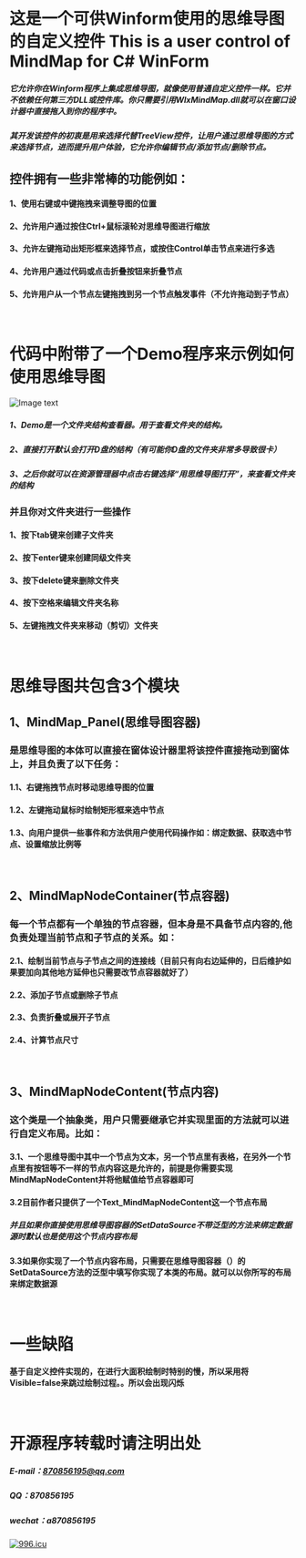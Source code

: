 # 这是一个可供Winform使用的思维导图的自定义控件 This is a user control of MindMap for C# WinForm
##### 它允许你在Winform程序上集成思维导图，就像使用普通自定义控件一样。它并不依赖任何第三方DLL或控件库。你只需要引用WlxMindMap.dll就可以在窗口设计器中直接拖入到你的程序中。
##### 其开发该控件的初衷是用来选择代替TreeView控件，让用户通过思维导图的方式来选择节点，进而提升用户体验，它允许你编辑节点/添加节点/删除节点。
## 控件拥有一些非常棒的功能例如：
#### 1、使用右键或中键拖拽来调整导图的位置
#### 2、允许用户通过按住Ctrl+鼠标滚轮对思维导图进行缩放
#### 3、允许左键拖动出矩形框来选择节点，或按住Control单击节点来进行多选
#### 4、允许用户通过代码或点击折叠按钮来折叠节点
#### 5、允许用户从一个节点左键拖拽到另一个节点触发事件（不允许拖动到子节点）
<br/>

# 代码中附带了一个Demo程序来示例如何使用思维导图
![Image text](https://raw.githubusercontent.com/a1174236686/MindMapUserControlForWinForm/master/ReadmeImg/%E5%BE%AE%E4%BF%A1%E6%88%AA%E5%9B%BE_20181219152530.png)

##### 1、Demo是一个文件夹结构查看器。用于查看文件夹的结构。
##### 2、直接打开默认会打开D盘的结构（有可能你D盘的文件夹非常多导致很卡）
##### 3、之后你就可以在资源管理器中点击右键选择“用思维导图打开”，来查看文件夹的结构
### 并且你对文件夹进行一些操作
#### 1、按下tab键来创建子文件夹
#### 2、按下enter键来创建同级文件夹
#### 3、按下delete键来删除文件夹
#### 4、按下空格来编辑文件夹名称
#### 5、左键拖拽文件夹来移动（剪切）文件夹

<br/>

# 思维导图共包含3个模块
## 1、MindMap_Panel(思维导图容器)
### 是思维导图的本体可以直接在窗体设计器里将该控件直接拖动到窗体上，并且负责了以下任务：
#### 1.1、右键拖拽节点时移动思维导图的位置
#### 1.2、左键拖动鼠标时绘制矩形框来选中节点
#### 1.3、向用户提供一些事件和方法供用户使用代码操作如：绑定数据、获取选中节点、设置缩放比例等
<br/>

## 2、MindMapNodeContainer(节点容器)
### 每一个节点都有一个单独的节点容器，但本身是不具备节点内容的,他负责处理当前节点和子节点的关系。如：
#### 2.1、绘制当前节点与子节点之间的连接线（目前只有向右边延伸的，日后维护如果要加向其他地方延伸也只需要改节点容器就好了）
#### 2.2、添加子节点或删除子节点
#### 2.3、负责折叠或展开子节点
#### 2.4、计算节点尺寸


<br/>

## 3、MindMapNodeContent(节点内容)
### 这个类是一个抽象类，用户只需要继承它并实现里面的方法就可以进行自定义布局。比如：
#### 3.1、一个思维导图中其中一个节点为文本，另一个节点里有表格，在另外一个节点里有按钮等不一样的节点内容这是允许的，前提是你需要实现MindMapNodeContent并将他赋值给节点容器即可
#### 3.2目前作者只提供了一个Text_MindMapNodeContent这一个节点布局
##### 并且如果你直接使用思维导图容器的SetDataSource不带泛型的方法来绑定数据源时默认也是使用这个节点内容布局
#### 3.3如果你实现了一个节点内容布局，只需要在思维导图容器（）的SetDataSource方法的泛型中填写你实现了本类的布局。就可以以你所写的布局来绑定数据源
<br/>

# 一些缺陷
#### 基于自定义控件实现的，在进行大面积绘制时特别的慢，所以采用将Visible=false来跳过绘制过程。。所以会出现闪烁

<br/>

# 开源程序转载时请注明出处
##### E-mail：870856195@qq.com
##### QQ：870856195
##### wechat：a870856195
[![ 996.icu ](https://img.shields.io/badge/link-996.icu-red.svg)](https://996.icu)
